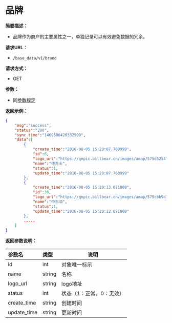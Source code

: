 # 品牌

**简要描述：**

- 品牌作为商户的主要属性之一，单独记录可以有效避免数据的冗余。

**请求URL：**
- `/base_data/v1/brand`

**请求方式：**
- GET

**参数：**
- 同[参数规定](http://doc.liexiong.cc/#/rule/param)

**返回示例：**

```json
{
    "msg":"success",
    "status":"200",
    "sync_time":"1469586420332999",
    "data":[
        {
            "create_time":"2016-08-05 15:20:07.760999",
            "id":6,
            "logo_url":"https://qnpic.billbear.cn/images/amap/575d5254?imageMogr2/crop/!200x200a0a0/thumbnail/!100p",
            "name":"德克士",
            "status":1,
            "update_time":"2016-08-05 15:20:07.760999"
        },
        {
            "create_time":"2016-08-05 15:20:13.071000",
            "id":36,
            "logo_url":"https://qnpic.billbear.cn/images/amap/575cbb9d?imageMogr2/crop/!196x196a0a0/thumbnail/!102p",
            "name":"中石油",
            "status":1,
            "update_time":"2016-08-05 15:20:13.071000"
        },
        .....
    ]
}
```

**返回参数说明：** 

|参数名|类型|说明|
|:-----  |:-----|-----                           |
|id |int   |对象唯一标示  |
|name |string   |名称  |
|logo_url |string   |logo地址  |
|status|int|状态（1：正常，0：无效）|
|create_time|string|创建时间|
|update_time|string|更新时间|

